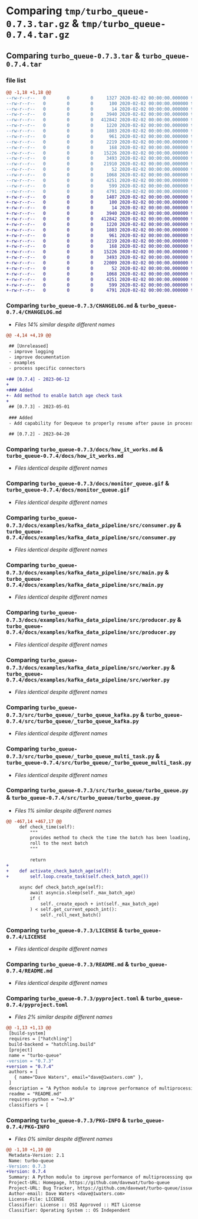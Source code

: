# Comparing `tmp/turbo_queue-0.7.3.tar.gz` & `tmp/turbo_queue-0.7.4.tar.gz`

## Comparing `turbo_queue-0.7.3.tar` & `turbo_queue-0.7.4.tar`

### file list

```diff
@@ -1,18 +1,18 @@
--rw-r--r--   0        0        0     1327 2020-02-02 00:00:00.000000 turbo_queue-0.7.3/CHANGELOG.md
--rw-r--r--   0        0        0      100 2020-02-02 00:00:00.000000 turbo_queue-0.7.3/requirements.txt
--rw-r--r--   0        0        0       14 2020-02-02 00:00:00.000000 turbo_queue-0.7.3/docs/examples.md
--rw-r--r--   0        0        0     3940 2020-02-02 00:00:00.000000 turbo_queue-0.7.3/docs/how_it_works.md
--rw-r--r--   0        0        0   412842 2020-02-02 00:00:00.000000 turbo_queue-0.7.3/docs/monitor_queue.gif
--rw-r--r--   0        0        0     1220 2020-02-02 00:00:00.000000 turbo_queue-0.7.3/docs/examples/kafka_data_pipeline/src/consumer.py
--rw-r--r--   0        0        0     1803 2020-02-02 00:00:00.000000 turbo_queue-0.7.3/docs/examples/kafka_data_pipeline/src/main.py
--rw-r--r--   0        0        0      961 2020-02-02 00:00:00.000000 turbo_queue-0.7.3/docs/examples/kafka_data_pipeline/src/producer.py
--rw-r--r--   0        0        0     2219 2020-02-02 00:00:00.000000 turbo_queue-0.7.3/docs/examples/kafka_data_pipeline/src/worker.py
--rw-r--r--   0        0        0      168 2020-02-02 00:00:00.000000 turbo_queue-0.7.3/src/turbo_queue/__init__.py
--rw-r--r--   0        0        0    15226 2020-02-02 00:00:00.000000 turbo_queue-0.7.3/src/turbo_queue/_turbo_queue_kafka.py
--rw-r--r--   0        0        0     3493 2020-02-02 00:00:00.000000 turbo_queue-0.7.3/src/turbo_queue/_turbo_queue_multi_task.py
--rw-r--r--   0        0        0    21910 2020-02-02 00:00:00.000000 turbo_queue-0.7.3/src/turbo_queue/turbo_queue.py
--rw-r--r--   0        0        0       52 2020-02-02 00:00:00.000000 turbo_queue-0.7.3/.gitignore
--rw-r--r--   0        0        0     1068 2020-02-02 00:00:00.000000 turbo_queue-0.7.3/LICENSE
--rw-r--r--   0        0        0     4251 2020-02-02 00:00:00.000000 turbo_queue-0.7.3/README.md
--rw-r--r--   0        0        0      599 2020-02-02 00:00:00.000000 turbo_queue-0.7.3/pyproject.toml
--rw-r--r--   0        0        0     4791 2020-02-02 00:00:00.000000 turbo_queue-0.7.3/PKG-INFO
+-rw-r--r--   0        0        0     1407 2020-02-02 00:00:00.000000 turbo_queue-0.7.4/CHANGELOG.md
+-rw-r--r--   0        0        0      100 2020-02-02 00:00:00.000000 turbo_queue-0.7.4/requirements.txt
+-rw-r--r--   0        0        0       14 2020-02-02 00:00:00.000000 turbo_queue-0.7.4/docs/examples.md
+-rw-r--r--   0        0        0     3940 2020-02-02 00:00:00.000000 turbo_queue-0.7.4/docs/how_it_works.md
+-rw-r--r--   0        0        0   412842 2020-02-02 00:00:00.000000 turbo_queue-0.7.4/docs/monitor_queue.gif
+-rw-r--r--   0        0        0     1220 2020-02-02 00:00:00.000000 turbo_queue-0.7.4/docs/examples/kafka_data_pipeline/src/consumer.py
+-rw-r--r--   0        0        0     1803 2020-02-02 00:00:00.000000 turbo_queue-0.7.4/docs/examples/kafka_data_pipeline/src/main.py
+-rw-r--r--   0        0        0      961 2020-02-02 00:00:00.000000 turbo_queue-0.7.4/docs/examples/kafka_data_pipeline/src/producer.py
+-rw-r--r--   0        0        0     2219 2020-02-02 00:00:00.000000 turbo_queue-0.7.4/docs/examples/kafka_data_pipeline/src/worker.py
+-rw-r--r--   0        0        0      168 2020-02-02 00:00:00.000000 turbo_queue-0.7.4/src/turbo_queue/__init__.py
+-rw-r--r--   0        0        0    15226 2020-02-02 00:00:00.000000 turbo_queue-0.7.4/src/turbo_queue/_turbo_queue_kafka.py
+-rw-r--r--   0        0        0     3493 2020-02-02 00:00:00.000000 turbo_queue-0.7.4/src/turbo_queue/_turbo_queue_multi_task.py
+-rw-r--r--   0        0        0    22009 2020-02-02 00:00:00.000000 turbo_queue-0.7.4/src/turbo_queue/turbo_queue.py
+-rw-r--r--   0        0        0       52 2020-02-02 00:00:00.000000 turbo_queue-0.7.4/.gitignore
+-rw-r--r--   0        0        0     1068 2020-02-02 00:00:00.000000 turbo_queue-0.7.4/LICENSE
+-rw-r--r--   0        0        0     4251 2020-02-02 00:00:00.000000 turbo_queue-0.7.4/README.md
+-rw-r--r--   0        0        0      599 2020-02-02 00:00:00.000000 turbo_queue-0.7.4/pyproject.toml
+-rw-r--r--   0        0        0     4791 2020-02-02 00:00:00.000000 turbo_queue-0.7.4/PKG-INFO
```

### Comparing `turbo_queue-0.7.3/CHANGELOG.md` & `turbo_queue-0.7.4/CHANGELOG.md`

 * *Files 14% similar despite different names*

```diff
@@ -4,14 +4,19 @@
 
 ## [Unreleased]
 - improve logging
 - improve documentation
 - examples
 - process specific connectors
 
+## [0.7.4] - 2023-06-12
+
+### Added
+- Add method to enable batch age check task
+
 ## [0.7.3] - 2023-05-01
 
 ### Added
 - Add capability for Dequeue to properly resume after pause in process
 
 ## [0.7.2] - 2023-04-20
```

### Comparing `turbo_queue-0.7.3/docs/how_it_works.md` & `turbo_queue-0.7.4/docs/how_it_works.md`

 * *Files identical despite different names*

### Comparing `turbo_queue-0.7.3/docs/monitor_queue.gif` & `turbo_queue-0.7.4/docs/monitor_queue.gif`

 * *Files identical despite different names*

### Comparing `turbo_queue-0.7.3/docs/examples/kafka_data_pipeline/src/consumer.py` & `turbo_queue-0.7.4/docs/examples/kafka_data_pipeline/src/consumer.py`

 * *Files identical despite different names*

### Comparing `turbo_queue-0.7.3/docs/examples/kafka_data_pipeline/src/main.py` & `turbo_queue-0.7.4/docs/examples/kafka_data_pipeline/src/main.py`

 * *Files identical despite different names*

### Comparing `turbo_queue-0.7.3/docs/examples/kafka_data_pipeline/src/producer.py` & `turbo_queue-0.7.4/docs/examples/kafka_data_pipeline/src/producer.py`

 * *Files identical despite different names*

### Comparing `turbo_queue-0.7.3/docs/examples/kafka_data_pipeline/src/worker.py` & `turbo_queue-0.7.4/docs/examples/kafka_data_pipeline/src/worker.py`

 * *Files identical despite different names*

### Comparing `turbo_queue-0.7.3/src/turbo_queue/_turbo_queue_kafka.py` & `turbo_queue-0.7.4/src/turbo_queue/_turbo_queue_kafka.py`

 * *Files identical despite different names*

### Comparing `turbo_queue-0.7.3/src/turbo_queue/_turbo_queue_multi_task.py` & `turbo_queue-0.7.4/src/turbo_queue/_turbo_queue_multi_task.py`

 * *Files identical despite different names*

### Comparing `turbo_queue-0.7.3/src/turbo_queue/turbo_queue.py` & `turbo_queue-0.7.4/src/turbo_queue/turbo_queue.py`

 * *Files 1% similar despite different names*

```diff
@@ -467,14 +467,17 @@
     def check_time(self):
         """
         provides method to check the time the batch has been loading, and if exceeds timeout,
         roll to the next batch
         """
 
         return
+    
+    def activate_check_batch_age(self):
+        self.loop.create_task(self.check_batch_age())
 
     async def check_batch_age(self):
         await asyncio.sleep(self._max_batch_age)
         if (
             self._create_epoch + int(self._max_batch_age)
         ) < self.get_current_epoch_int():
             self._roll_next_batch()
```

### Comparing `turbo_queue-0.7.3/LICENSE` & `turbo_queue-0.7.4/LICENSE`

 * *Files identical despite different names*

### Comparing `turbo_queue-0.7.3/README.md` & `turbo_queue-0.7.4/README.md`

 * *Files identical despite different names*

### Comparing `turbo_queue-0.7.3/pyproject.toml` & `turbo_queue-0.7.4/pyproject.toml`

 * *Files 2% similar despite different names*

```diff
@@ -1,13 +1,13 @@
 [build-system]
 requires = ["hatchling"]
 build-backend = "hatchling.build"
 [project]
 name = "turbo-queue"
-version = "0.7.3"
+version = "0.7.4"
 authors = [
   { name="Dave Waters", email="dave@1waters.com" },
 ]
 description = "A Python module to improve performance of multiprocessing queues"
 readme = "README.md"
 requires-python = ">=3.9"
 classifiers = [
```

### Comparing `turbo_queue-0.7.3/PKG-INFO` & `turbo_queue-0.7.4/PKG-INFO`

 * *Files 0% similar despite different names*

```diff
@@ -1,10 +1,10 @@
 Metadata-Version: 2.1
 Name: turbo-queue
-Version: 0.7.3
+Version: 0.7.4
 Summary: A Python module to improve performance of multiprocessing queues
 Project-URL: Homepage, https://github.com/davewat/turbo-queue
 Project-URL: Bug Tracker, https://github.com/davewat/turbo-queue/issues
 Author-email: Dave Waters <dave@1waters.com>
 License-File: LICENSE
 Classifier: License :: OSI Approved :: MIT License
 Classifier: Operating System :: OS Independent
```

